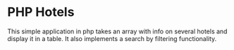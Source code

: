 # PHP Hotels

This simple application in php takes an array with info on several hotels and display it in a table. It also implements a search by filtering functionality.
